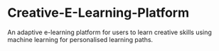 # Creative-E-Learning-Platform
An adaptive e-learning platform for users to learn creative skills using machine learning for personalised learning paths.
